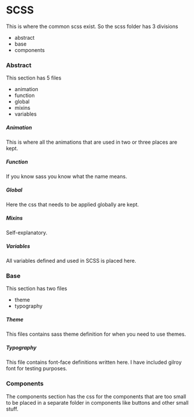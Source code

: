 # SCSS

This is where the common scss exist. So the scss folder has 3 divisions

- abstract
- base
- components

### Abstract

This section has 5 files

- animation
- function
- global
- mixins
- variables

##### Animation

This is where all the animations that are used in two or three places are kept.

##### Function

If you know sass you know what the name means.

##### Global

Here the css that needs to be applied globally are kept.

##### Mixins

Self-explanatory.

##### Variables

All variables defined and used in SCSS is placed here.

### Base

This section has two files

- theme
- typography

##### Theme

This files contains sass theme definition for when you need to use themes.

##### Typography

This file contains font-face definitions written here. I have included gilroy font for testing purposes.

### Components

The components section has the css for the components that are too small to be placed in a separate folder in components like buttons and other small stuff.
